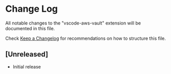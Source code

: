 # Change Log

All notable changes to the "vscode-aws-vault" extension will be documented in this file.

Check [Keep a Changelog](http://keepachangelog.com/) for recommendations on how to structure this file.

## [Unreleased]

- Initial release